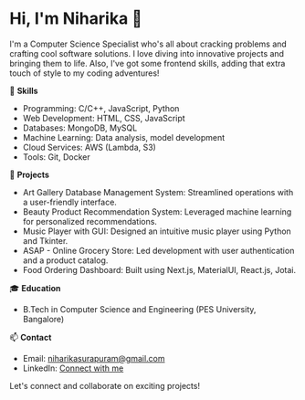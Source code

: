 # Hi, I'm Niharika 👋

I'm a Computer Science Specialist who's all about cracking problems and crafting cool software solutions. I love diving into innovative projects and bringing them to life. Also, I've got some frontend skills, adding that extra touch of style to my coding adventures! 

🚀 **Skills**
- Programming: C/C++, JavaScript, Python
- Web Development: HTML, CSS, JavaScript
- Databases: MongoDB, MySQL
- Machine Learning: Data analysis, model development
- Cloud Services: AWS (Lambda, S3)
- Tools: Git, Docker

💼 **Projects**
- Art Gallery Database Management System: Streamlined operations with a user-friendly interface.
- Beauty Product Recommendation System: Leveraged machine learning for personalized recommendations.
- Music Player with GUI: Designed an intuitive music player using Python and Tkinter.
- ASAP - Online Grocery Store: Led development with user authentication and a product catalog.
- Food Ordering Dashboard: Built using Next.js, MaterialUI, React.js, Jotai. 

🎓 **Education**
- B.Tech in Computer Science and Engineering (PES University, Bangalore)

📫 **Contact**
- Email: niharikasurapuram@gmail.com
- LinkedIn: [Connect with me](https://www.linkedin.com/in/niharikasurapuram)

Let's connect and collaborate on exciting projects!
